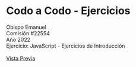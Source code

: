 # Codo a Codo - Ejercicios
Obispo Emanuel
<br>
Comisión #22554
<br>
Año 2022
<br>
Ejercicio: JavaScript - Ejercicios de Introducción
<br><br>
[Vista Previa](https://obiqui.github.io/cac-22554_obispo-emanuel_ej-js-01-intro/)
